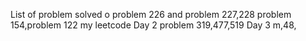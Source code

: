 List of problem solved o
problem 226 and problem 227,228
problem 154,problem 122
my leetcode
Day 2
problem 319,477,519
Day 3 m,48,
 
